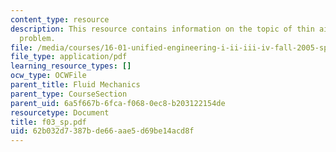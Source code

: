 ```yaml
---
content_type: resource
description: This resource contains information on the topic of thin airfoil analysis
  problem.
file: /media/courses/16-01-unified-engineering-i-ii-iii-iv-fall-2005-spring-2006/62b032d7387bde66aae5d69be14acd8f_f03_sp.pdf
file_type: application/pdf
learning_resource_types: []
ocw_type: OCWFile
parent_title: Fluid Mechanics
parent_type: CourseSection
parent_uid: 6a5f667b-6fca-f068-0ec8-b203122154de
resourcetype: Document
title: f03_sp.pdf
uid: 62b032d7-387b-de66-aae5-d69be14acd8f
---
```

